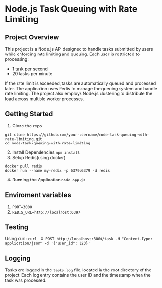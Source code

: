 # Node.js Task Queuing with Rate Limiting

## Project Overview

This project is a Node.js API designed to handle tasks submitted by users while enforcing rate limiting and queuing. Each user is restricted to processing:

   - 1 task per second
   - 20 tasks per minute

If the rate limit is exceeded, tasks are automatically queued and processed later. The application uses Redis to manage the queuing system and handle rate limiting. The project also employs Node.js clustering to distribute the load across multiple worker processes.

## Getting Started

1. Clone the repo
```
git clone https://github.com/your-username/node-task-queuing-with-rate-limiting.git
cd node-task-queuing-with-rate-limiting
```
2. Install Dependencies
```npm install```
3. Setup Redis(using docker)
```
docker pull redis
docker run --name my-redis -p 6379:6379 -d redis
```
4. Running the Application
```node app.js```


## Enviroment variables
1. ```PORT=3000```
2. ```REDIS_URL=http://localhost:6397```


## Testing

Using curl:
```curl -X POST http://localhost:3000/task -H "Content-Type: application/json" -d '{"user_id": 123}'```

## Logging
Tasks are logged in the ```tasks.log``` file, located in the root directory of the project. Each log entry contains the user ID and the timestamp when the task was processed.
